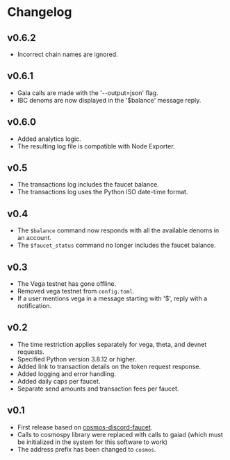 # Changelog

## v0.6.2

- Incorrect chain names are ignored.

## v0.6.1

- Gaia calls are made with the '--output=json' flag.
- IBC denoms are now displayed in the '$balance' message reply. 

## v0.6.0

- Added analytics logic.
- The resulting log file is compatible with Node Exporter.

## v0.5

- The transactions log includes the faucet balance.
- The transactions log uses the Python ISO date-time format.

## v0.4

- The `$balance` command now responds with all the available denoms in an account.
- The `$faucet_status` command no longer includes the faucet balance.

## v0.3

- The Vega testnet has gone offline.
- Removed vega testnet from `config.toml`.
- If a user mentions vega in a message starting with '$', reply with a notification.

## v0.2

- The time restriction applies separately for vega, theta, and devnet requests.
- Specified Python version 3.8.12 or higher.
- Added link to transaction details on the token request response.
- Added logging and error handling.
- Added daily caps per faucet.
- Separate send amounts and transaction fees per faucet.

## v0.1

- First release based on [cosmos-discord-faucet](https://github.com/c29r3/cosmos-discord-faucet).
- Calls to cosmospy library were replaced with calls to gaiad (which must be initialized in the system for this software to work)
- The address prefix has been changed to `cosmos`.